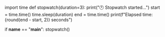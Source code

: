 import time
def stopwatch(duration=3):
    print("🕐 Stopwatch started...")
    start = time.time()
    time.sleep(duration)
    end = time.time()
    print(f"Elapsed time: {round(end - start, 2)} seconds")

if __name__ == "__main__":
    stopwatch()
